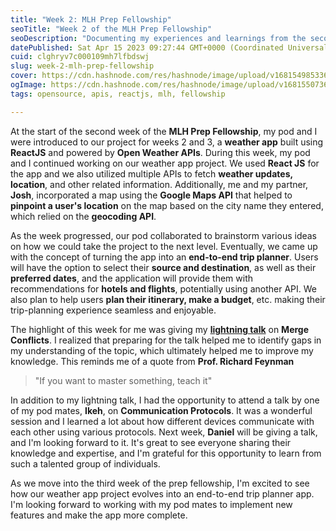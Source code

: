 ```yaml
---
title: "Week 2: MLH Prep Fellowship"
seoTitle: "Week 2 of the MLH Prep Fellowship"
seoDescription: "Documenting my experiences and learnings from the second week of the MLH Prep Fellowship. I get my hands dirty with React JS and play around with APIs."
datePublished: Sat Apr 15 2023 09:27:44 GMT+0000 (Coordinated Universal Time)
cuid: clghryv7c000109mh7lfbdswj
slug: week-2-mlh-prep-fellowship
cover: https://cdn.hashnode.com/res/hashnode/image/upload/v1681549853363/80c71b2e-07cc-4ea7-9dc4-cf52734e3f12.jpeg
ogImage: https://cdn.hashnode.com/res/hashnode/image/upload/v1681550736937/67a1530e-f53c-407e-828a-531ef0c5165e.jpeg
tags: opensource, apis, reactjs, mlh, fellowship

---
```


At the start of the second week of the **MLH Prep Fellowship**, my pod and I were introduced to our project for weeks 2 and 3, a **weather app** built using **ReactJS** and powered by **Open Weather APIs**. During this week, my pod and I continued working on our weather app project. We used **React JS** for the app and we also utilized multiple APIs to fetch **weather updates, location**, and other related information. Additionally, me and my partner, **Josh**, incorporated a map using the **Google Maps API** that helped to **pinpoint a user's location** on the map based on the city name they entered, which relied on the **geocoding API**.

As the week progressed, our pod collaborated to brainstorm various ideas on how we could take the project to the next level. Eventually, we came up with the concept of turning the app into an **end-to-end trip planner**. Users will have the option to select their **source and destination**, as well as their **preferred dates**, and the application will provide them with recommendations for **hotels and flights**, potentially using another API. We also plan to help users **plan their itinerary, make a budget**, etc. making their trip-planning experience seamless and enjoyable.

The highlight of this week for me was giving my [**lightning talk**](https://galacodes.hashnode.dev/week-1-mlh-prep-fellowship) on **Merge Conflicts**. I realized that preparing for the talk helped me to identify gaps in my understanding of the topic, which ultimately helped me to improve my knowledge. This reminds me of a quote from **Prof. Richard Feynman**

> "If you want to master something, teach it"

In addition to my lightning talk, I had the opportunity to attend a talk by one of my pod mates, **Ikeh**, on **Communication Protocols**. It was a wonderful session and I learned a lot about how different devices communicate with each other using various protocols. Next week, **Daniel** will be giving a talk, and I'm looking forward to it. It's great to see everyone sharing their knowledge and expertise, and I'm grateful for this opportunity to learn from such a talented group of individuals.

As we move into the third week of the prep fellowship, I'm excited to see how our weather app project evolves into an end-to-end trip planner app. I'm looking forward to working with my pod mates to implement new features and make the app more complete.